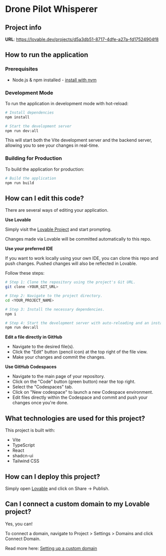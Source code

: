# Drone Pilot Whisperer

## Project info

**URL**: https://lovable.dev/projects/d5a3db51-8717-4dfe-a27a-fd17524904f8

## How to run the application

### Prerequisites

- Node.js & npm installed - [install with nvm](https://github.com/nvm-sh/nvm#installing-and-updating)

### Development Mode

To run the application in development mode with hot-reload:

```sh
# Install dependencies
npm install

# Start the development server
npm run dev:all
```

This will start both the Vite development server and the backend server, allowing you to see your changes in real-time.

### Building for Production

To build the application for production:

```sh
# Build the application
npm run build
```

## How can I edit this code?

There are several ways of editing your application.

**Use Lovable**

Simply visit the [Lovable Project](https://lovable.dev/projects/d5a3db51-8717-4dfe-a27a-fd17524904f8) and start prompting.

Changes made via Lovable will be committed automatically to this repo.

**Use your preferred IDE**

If you want to work locally using your own IDE, you can clone this repo and push changes. Pushed changes will also be reflected in Lovable.

Follow these steps:

```sh
# Step 1: Clone the repository using the project's Git URL.
git clone <YOUR_GIT_URL>

# Step 2: Navigate to the project directory.
cd <YOUR_PROJECT_NAME>

# Step 3: Install the necessary dependencies.
npm i

# Step 4: Start the development server with auto-reloading and an instant preview.
npm run dev:all
```

**Edit a file directly in GitHub**

- Navigate to the desired file(s).
- Click the "Edit" button (pencil icon) at the top right of the file view.
- Make your changes and commit the changes.

**Use GitHub Codespaces**

- Navigate to the main page of your repository.
- Click on the "Code" button (green button) near the top right.
- Select the "Codespaces" tab.
- Click on "New codespace" to launch a new Codespace environment.
- Edit files directly within the Codespace and commit and push your changes once you're done.

## What technologies are used for this project?

This project is built with:

- Vite
- TypeScript
- React
- shadcn-ui
- Tailwind CSS

## How can I deploy this project?

Simply open [Lovable](https://lovable.dev/projects/d5a3db51-8717-4dfe-a27a-fd17524904f8) and click on Share -> Publish.

## Can I connect a custom domain to my Lovable project?

Yes, you can!

To connect a domain, navigate to Project > Settings > Domains and click Connect Domain.

Read more here: [Setting up a custom domain](https://docs.lovable.dev/tips-tricks/custom-domain#step-by-step-guide)
